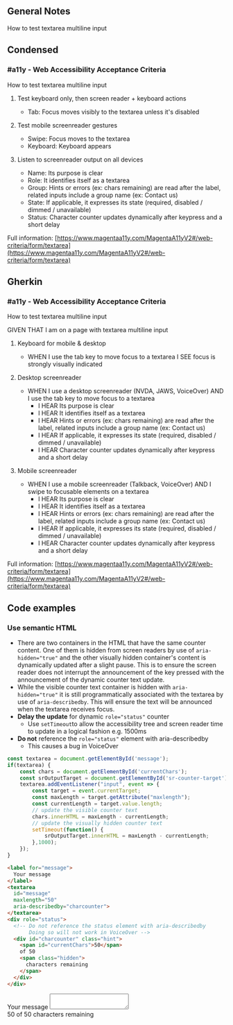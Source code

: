 ## General Notes

How to test textarea multiline input

## Condensed

### #a11y - Web Accessibility Acceptance Criteria

How to test textarea multiline input

1. Test keyboard only, then screen reader + keyboard actions

   - Tab: Focus moves visibly to the textarea unless it's disabled

2. Test mobile screenreader gestures

   - Swipe: Focus moves to the textarea
   - Keyboard: Keyboard appears

3. Listen to screenreader output on all devices

   - Name: Its purpose is clear
   - Role: It identifies itself as a textarea
   - Group: Hints or errors (ex: chars remaining) are read after the label, related inputs include a group name (ex: Contact us)
   - State: If applicable, it expresses its state (required, disabled / dimmed / unavailable)
   - Status: Character counter updates dynamically after keypress and a short delay

Full information: [https://www.magentaa11y.com/MagentaA11yV2#/web-criteria/form/textarea](https://www.magentaa11y.com/MagentaA11yV2#/web-criteria/form/textarea)

## Gherkin

### #a11y - Web Accessibility Acceptance Criteria

How to test textarea multiline input

GIVEN THAT I am on a page with textarea multiline input

1. Keyboard for mobile & desktop

   - WHEN I use the tab key to move focus to a textarea I SEE focus is strongly visually indicated

2. Desktop screenreader

   - WHEN I use a desktop screenreader (NVDA, JAWS, VoiceOver) AND I use the tab key to move focus to a textarea
      - I HEAR Its purpose is clear
      - I HEAR It identifies itself as a textarea
      - I HEAR Hints or errors (ex: chars remaining) are read after the label, related inputs include a group name (ex: Contact us)
      - I HEAR If applicable, it expresses its state (required, disabled / dimmed / unavailable)
      - I HEAR Character counter updates dynamically after keypress and a short delay

3. Mobile screenreader

   - WHEN I use a mobile screenreader (Talkback, VoiceOver) AND I swipe to focusable elements on a textarea
      - I HEAR Its purpose is clear
      - I HEAR It identifies itself as a textarea
      - I HEAR Hints or errors (ex: chars remaining) are read after the label, related inputs include a group name (ex: Contact us)
      - I HEAR If applicable, it expresses its state (required, disabled / dimmed / unavailable)
      - I HEAR Character counter updates dynamically after keypress and a short delay


Full information: [https://www.magentaa11y.com/MagentaA11yV2#/web-criteria/form/textarea](https://www.magentaa11y.com/MagentaA11yV2#/web-criteria/form/textarea)



## Code examples

### Use semantic HTML

- There are two containers in the HTML that have the same counter content. One of them is hidden from screen readers by use of `aria-hidden="true"` and the other visually hidden container's content is dynamically updated after a slight pause. This is to ensure the screen reader does not interrupt the announcement of the key pressed with the announcement of the dynamic counter text update.
- While the visible counter text container is hidden with `aria-hidden="true"` it is still programmatically associated with the textarea by use of `aria-describedby`. This will ensure the text will be announced when the textarea receives focus.  
- **Delay the update** for dynamic `role="status"` counter
  - Use `setTimeout`to allow the accessibility tree and screen reader time to update in a logical fashion e.g. 1500ms
- **Do not** reference the `role="status"` element with aria-describedby
  - This causes a bug in VoiceOver 

<!-- TODO - make sure to adjust .hljs-keyword styling -->

``` js
const textarea = document.getElementById('message');
if(textarea) {
    const chars = document.getElementById('currentChars');
    const srOutputTarget = document.getElementById('sr-counter-target');
    textarea.addEventListener("input", event => {
        const target = event.currentTarget;
        const maxLength = target.getAttribute("maxlength");
        const currentLength = target.value.length;
        // update the visible counter text
        chars.innerHTML = maxLength - currentLength;
        // update the visually hidden counter text
        setTimeout(function() {
            srOutputTarget.innerHTML = maxLength - currentLength;
        },1000);
    });
}
```

``` html
<label for="message">
  Your message
</label>
<textarea 
  id="message"
  maxlength="50"
  aria-describedby="charcounter">
</textarea>
<div role="status">
  <!-- Do not reference the status element with aria-describedby 
       Doing so will not work in VoiceOver -->
  <div id="charcounter" class="hint">
    <span id="currentChars">50</span> 
    of 50
    <span class="hidden">
      characters remaining
    </span>
  </div>
</div>
```

<example>
   <label for="message">
   Your message
   </label>
   <textarea 
   id="message"
   maxlength="50"
   aria-describedby="charcounter">
   </textarea>
   <div role="status">
   <!-- Do not reference the status element with aria-describedby 
         Doing so will not work in VoiceOver -->
   <div id="charcounter" class="hint">
      <span id="currentChars">50</span> 
      of 50
      <span class="hidden">
         characters remaining
      </span>
   </div>
   </div>
</example>
